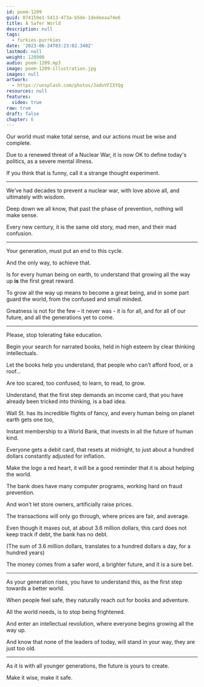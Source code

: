 ```yaml
---
id: poem-1209
guid: 074159e1-5413-473a-b5de-1dedeeaa74e6
title: A Safer World
description: null
tags:
  - furkies-purrkies
date: '2023-06-24T03:23:02.340Z'
lastmod: null
weight: 120900
audio: poem-1209.mp3
image: poem-1209-illustration.jpg
images: null
artwork:
  - https://unsplash.com/photos/JadxVFIXYQg
resources: null
features:
  video: true
raw: true
draft: false
chapter: 6
---
```


Our world must make total sense,
and our actions must be wise and complete.

Due to a renewed threat of a Nuclear War,
it is now OK to define today's politics, as a severe mental illness.

If you think that is funny,
call it a strange thought experiment.

---

We’ve had decades to prevent a nuclear war,
with love above all, and ultimately with wisdom.

Deep down we all know, that past the phase of prevention,
nothing will make sense.

Every new century,
it is the same old story, mad men, and their mad confusion.

---

Your generation,
must put an end to this cycle.

And the only way,
to achieve that.

Is for every human being on earth,
to understand that growing all the way up __is__ the first great reward.

To grow all the way up means to become a great being,
and in some part guard the world, from the confused and small minded.

Greatness is not for the few – it never was - it is for all,
and for all of our future, and all the generations yet to come.

---


Please,
stop tolerating fake education.

Begin your search for narrated books,
held in high esteem by clear thinking intellectuals.

Let the books help you understand,
that people who can’t afford food, or a roof…

Are too scared, too confused,
to learn, to read, to grow.

Understand, that the first step demands an income card,
that you have already been tricked into thinking, is a bad idea.

Wall St. has its incredible flights of fancy,
and every human being on planet earth gets one too,

Instant membership to a World Bank,
that invests in all the future of human kind.

Everyone gets a debit card, that resets at midnight,
to just about a hundred dollars constantly adjusted for inflation.

Make the logo a red heart,
it will be a good reminder that it is about helping the world.

The bank does have many computer programs,
working hard on fraud prevention.

And won’t let store owners,
artificially raise prices.

The transactions will only go through,
where prices are fair, and average.

Even though it maxes out, at about 3.6 million dollars,
this card does not keep track if debt, the bank has no debt.

(The sum of 3.6 million dollars,
translates to a hundred dollars a day, for a hundred years)

The money comes from a safer word,
a brighter future, and it is a sure bet.

---

As your generation rises, you have to understand this,
as the first step towards a better world.

When people feel safe,
they naturally reach out for books and adventure.

All the world needs,
is to stop being frightened.

And enter an intellectual revolution,
where everyone begins growing all the way up.

And know that none of the leaders of today,
will stand in your way, they are just too old.

---

As it is with all younger generations,
the future is yours to create.

Make it wise,
make it safe.

